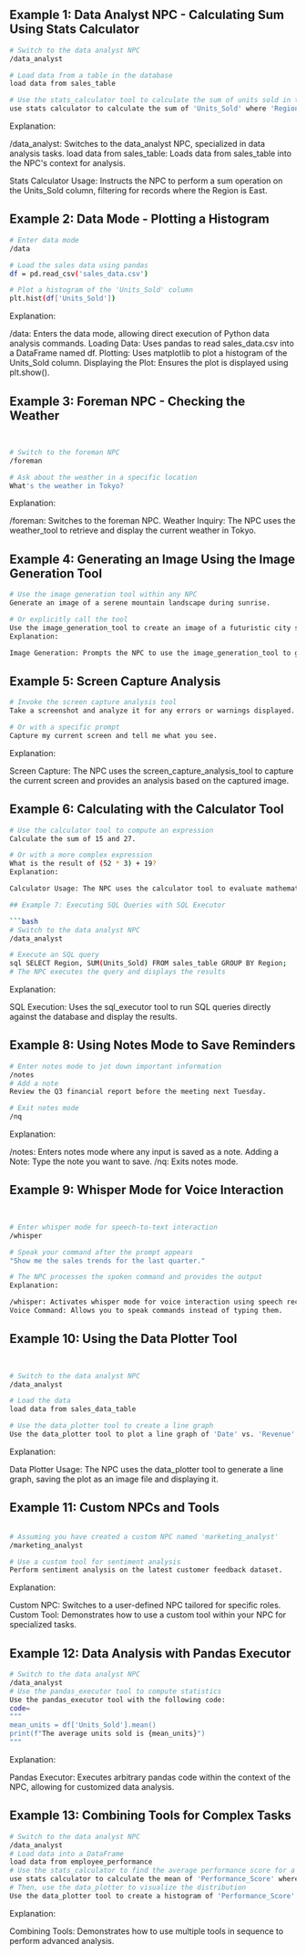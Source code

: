 
## Example 1: Data Analyst NPC - Calculating Sum Using Stats Calculator
```bash
# Switch to the data analyst NPC
/data_analyst

# Load data from a table in the database
load data from sales_table

# Use the stats_calculator tool to calculate the sum of units sold in the East region
use stats calculator to calculate the sum of 'Units_Sold' where 'Region' is 'East'
```
Explanation:

/data_analyst: Switches to the data_analyst NPC, specialized in data analysis tasks.
load data from sales_table: Loads data from sales_table into the NPC's context for analysis.

Stats Calculator Usage: Instructs the NPC to perform a sum operation on the Units_Sold column, filtering for records where the Region is East.

## Example 2: Data Mode - Plotting a Histogram

```bash
# Enter data mode
/data

# Load the sales data using pandas
df = pd.read_csv('sales_data.csv')

# Plot a histogram of the 'Units_Sold' column
plt.hist(df['Units_Sold'])

```
Explanation:

/data: Enters the data mode, allowing direct execution of Python data analysis commands.
Loading Data: Uses pandas to read sales_data.csv into a DataFrame named df.
Plotting: Uses matplotlib to plot a histogram of the Units_Sold column.
Displaying the Plot: Ensures the plot is displayed using plt.show().

## Example 3: Foreman NPC - Checking the Weather
```bash


# Switch to the foreman NPC
/foreman

# Ask about the weather in a specific location
What's the weather in Tokyo?
```

Explanation:

/foreman: Switches to the foreman NPC.
Weather Inquiry: The NPC uses the weather_tool to retrieve and display the current weather in Tokyo.

## Example 4: Generating an Image Using the Image Generation Tool

```bash
# Use the image generation tool within any NPC
Generate an image of a serene mountain landscape during sunrise.

# Or explicitly call the tool
Use the image_generation_tool to create an image of a futuristic city skyline at night.
Explanation:

Image Generation: Prompts the NPC to use the image_generation_tool to generate images based on your descriptions.
```


## Example 5: Screen Capture Analysis
```bash
# Invoke the screen capture analysis tool
Take a screenshot and analyze it for any errors or warnings displayed.

# Or with a specific prompt
Capture my current screen and tell me what you see.
```

Explanation:

Screen Capture: The NPC uses the screen_capture_analysis_tool to capture the current screen and provides an analysis based on the captured image.

## Example 6: Calculating with the Calculator Tool
```bash
# Use the calculator tool to compute an expression
Calculate the sum of 15 and 27.

# Or with a more complex expression
What is the result of (52 * 3) + 19?
Explanation:

Calculator Usage: The NPC uses the calculator tool to evaluate mathematical expressions and provides the results.

## Example 7: Executing SQL Queries with SQL Executor

```bash
# Switch to the data analyst NPC
/data_analyst

# Execute an SQL query
sql SELECT Region, SUM(Units_Sold) FROM sales_table GROUP BY Region;
# The NPC executes the query and displays the results
```
Explanation:

SQL Execution: Uses the sql_executor tool to run SQL queries directly against the database and display the results.


## Example 8: Using Notes Mode to Save Reminders
```bash
# Enter notes mode to jot down important information
/notes
# Add a note
Review the Q3 financial report before the meeting next Tuesday.

# Exit notes mode
/nq
```
Explanation:

/notes: Enters notes mode where any input is saved as a note.
Adding a Note: Type the note you want to save.
/nq: Exits notes mode.
## Example 9: Whisper Mode for Voice Interaction

```bash


# Enter whisper mode for speech-to-text interaction
/whisper

# Speak your command after the prompt appears
"Show me the sales trends for the last quarter."

# The NPC processes the spoken command and provides the output
Explanation:

/whisper: Activates whisper mode for voice interaction using speech recognition.
Voice Command: Allows you to speak commands instead of typing them.
```
## Example 10: Using the Data Plotter Tool
```bash


# Switch to the data analyst NPC
/data_analyst

# Load the data
load data from sales_data_table

# Use the data_plotter tool to create a line graph
Use the data_plotter tool to plot a line graph of 'Date' vs. 'Revenue' from 'sales_data_table'
```
Explanation:

Data Plotter Usage: The NPC uses the data_plotter tool to generate a line graph, saving the plot as an image file and displaying it.

## Example 11: Custom NPCs and Tools
```bash

# Assuming you have created a custom NPC named 'marketing_analyst'
/marketing_analyst

# Use a custom tool for sentiment analysis
Perform sentiment analysis on the latest customer feedback dataset.
```
Explanation:

Custom NPC: Switches to a user-defined NPC tailored for specific roles.
Custom Tool: Demonstrates how to use a custom tool within your NPC for specialized tasks.


## Example 12: Data Analysis with Pandas Executor
```bash
# Switch to the data analyst NPC
/data_analyst
# Use the pandas_executor tool to compute statistics
Use the pandas_executor tool with the following code:
code=
"""
mean_units = df['Units_Sold'].mean()
print(f"The average units sold is {mean_units}")
"""
```
Explanation:

Pandas Executor: Executes arbitrary pandas code within the context of the NPC, allowing for customized data analysis.
## Example 13: Combining Tools for Complex Tasks

```bash
# Switch to the data analyst NPC
/data_analyst
# Load data into a DataFrame
load data from employee_performance
# Use the stats_calculator to find the average performance score for a department
use stats calculator to calculate the mean of 'Performance_Score' where 'Department' is 'Sales'
# Then, use the data_plotter to visualize the distribution
Use the data_plotter tool to create a histogram of 'Performance_Score' for the 'Sales' department
```
Explanation:

Combining Tools: Demonstrates how to use multiple tools in sequence to perform advanced analysis.
